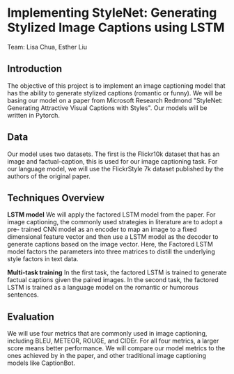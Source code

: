 # Implementing StyleNet: Generating Stylized Image Captions using LSTM
Team: Lisa Chua, Esther Liu

## Introduction
The objective of this project is to implement an image captioning model that has the ability to generate stylized captions (romantic or funny). We will be basing our model on a paper from Microsoft Research Redmond "StyleNet: Generating Attractive Visual Captions with Styles". Our models will be written in Pytorch.

## Data
Our model uses two datasets. The first is the Flickr10k dataset that has an image and factual-caption, this is used for our image captioning task. For our language model, we will use the FlickrStyle 7k dataset published by the authors of the original paper.

## Techniques Overview
<b>LSTM model</b>
We will apply the factored LSTM model from the paper. For image captioning, the commonly used strategies in literature are to adopt a pre- trained CNN model as an encoder to map an image to a fixed dimensional feature vector and then use a LSTM model as the decoder to generate captions based on the image vector. Here, the Factored LSTM model factors the parameters into three matrices to distill the underlying style factors in text data. 

<b>Multi-task training</b>
In the first task, the factored LSTM is trained to generate factual captions given the paired images. In the second task, the factored LSTM is trained as a language model on the romantic or humorous sentences. 


## Evaluation
We will use four metrics that are commonly used in image captioning, including BLEU, METEOR, ROUGE, and CIDEr. For all four metrics, a larger score means better performance. We will compare our model metrics to the ones achieved by in the paper, and other traditional image captioning models like CaptionBot. 


